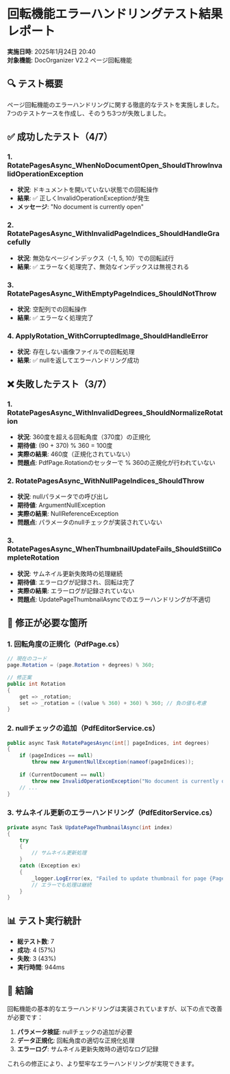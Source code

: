 # 回転機能エラーハンドリングテスト結果レポート

**実施日時**: 2025年1月24日 20:40  
**対象機能**: DocOrganizer V2.2 ページ回転機能

## 🔍 テスト概要

ページ回転機能のエラーハンドリングに関する徹底的なテストを実施しました。7つのテストケースを作成し、そのうち3つが失敗しました。

## ✅ 成功したテスト（4/7）

### 1. RotatePagesAsync_WhenNoDocumentOpen_ShouldThrowInvalidOperationException
- **状況**: ドキュメントを開いていない状態での回転操作
- **結果**: ✅ 正しくInvalidOperationExceptionが発生
- **メッセージ**: "No document is currently open"

### 2. RotatePagesAsync_WithInvalidPageIndices_ShouldHandleGracefully
- **状況**: 無効なページインデックス（-1, 5, 10）での回転試行
- **結果**: ✅ エラーなく処理完了、無効なインデックスは無視される

### 3. RotatePagesAsync_WithEmptyPageIndices_ShouldNotThrow
- **状況**: 空配列での回転操作
- **結果**: ✅ エラーなく処理完了

### 4. ApplyRotation_WithCorruptedImage_ShouldHandleError
- **状況**: 存在しない画像ファイルでの回転処理
- **結果**: ✅ nullを返してエラーハンドリング成功

## ❌ 失敗したテスト（3/7）

### 1. RotatePagesAsync_WithInvalidDegrees_ShouldNormalizeRotation
- **状況**: 360度を超える回転角度（370度）の正規化
- **期待値**: (90 + 370) % 360 = 100度
- **実際の結果**: 460度（正規化されていない）
- **問題点**: PdfPage.Rotationのセッターで % 360の正規化が行われていない

### 2. RotatePagesAsync_WithNullPageIndices_ShouldThrow
- **状況**: nullパラメータでの呼び出し
- **期待値**: ArgumentNullException
- **実際の結果**: NullReferenceException
- **問題点**: パラメータのnullチェックが実装されていない

### 3. RotatePagesAsync_WhenThumbnailUpdateFails_ShouldStillCompleteRotation
- **状況**: サムネイル更新失敗時の処理継続
- **期待値**: エラーログが記録され、回転は完了
- **実際の結果**: エラーログが記録されていない
- **問題点**: UpdatePageThumbnailAsyncでのエラーハンドリングが不適切

## 🔧 修正が必要な箇所

### 1. 回転角度の正規化（PdfPage.cs）
```csharp
// 現在のコード
page.Rotation = (page.Rotation + degrees) % 360;

// 修正案
public int Rotation 
{
    get => _rotation;
    set => _rotation = ((value % 360) + 360) % 360; // 負の値も考慮
}
```

### 2. nullチェックの追加（PdfEditorService.cs）
```csharp
public async Task RotatePagesAsync(int[] pageIndices, int degrees)
{
    if (pageIndices == null)
        throw new ArgumentNullException(nameof(pageIndices));
    
    if (CurrentDocument == null)
        throw new InvalidOperationException("No document is currently open");
    // ...
}
```

### 3. サムネイル更新のエラーハンドリング（PdfEditorService.cs）
```csharp
private async Task UpdatePageThumbnailAsync(int index)
{
    try 
    {
        // サムネイル更新処理
    }
    catch (Exception ex)
    {
        _logger.LogError(ex, "Failed to update thumbnail for page {PageIndex}", index);
        // エラーでも処理は継続
    }
}
```

## 📊 テスト実行統計

- **総テスト数**: 7
- **成功**: 4 (57%)
- **失敗**: 3 (43%)
- **実行時間**: 944ms

## 🎯 結論

回転機能の基本的なエラーハンドリングは実装されていますが、以下の点で改善が必要です：

1. **パラメータ検証**: nullチェックの追加が必要
2. **データ正規化**: 回転角度の適切な正規化処理
3. **エラーログ**: サムネイル更新失敗時の適切なログ記録

これらの修正により、より堅牢なエラーハンドリングが実現できます。